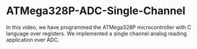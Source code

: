 # ATMega328P-ADC-Single-Channel

In this video, we have programmed the ATMega328P microcontroller with C language over registers. We implemented a single channel analog reading application over ADC.
